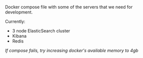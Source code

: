 Docker compose file with some of the servers that we need for development.

Currently:
  * 3 node ElasticSearch cluster
  * Kibana
  * Redis

*If compose fails, try increasing docker's available memory to 4gb*
